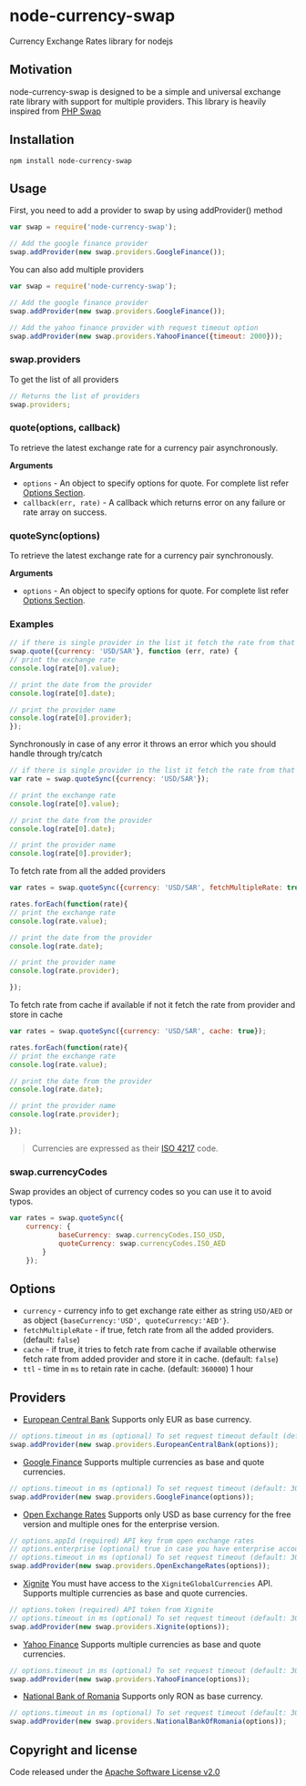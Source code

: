 # node-currency-swap
Currency Exchange Rates library for nodejs

## Motivation
node-currency-swap is designed to be a simple and universal exchange rate library with support for multiple providers. This library is heavily inspired from [PHP Swap](https://github.com/florianv/swap)

## Installation

```bashp
npm install node-currency-swap
```

## Usage

First, you need to add a provider to swap by using addProvider() method

```js
var swap = require('node-currency-swap');

// Add the google finance provider
swap.addProvider(new swap.providers.GoogleFinance());
```

You can also add multiple providers

```js
var swap = require('node-currency-swap');

// Add the google finance provider
swap.addProvider(new swap.providers.GoogleFinance());

// Add the yahoo finance provider with request timeout option
swap.addProvider(new swap.providers.YahooFinance({timeout: 2000}));

```

### swap.providers

To get the list of all providers

```js
// Returns the list of providers
swap.providers;
```

### quote(options, callback)

To retrieve the latest exchange rate for a currency pair asynchronously.

__Arguments__

* `options` - An object to specify options for quote. For complete list refer [Options Section](#options).
* `callback(err, rate)` - A callback which returns error on any failure or rate array on success.

### quoteSync(options)

To retrieve the latest exchange rate for a currency pair synchronously.

__Arguments__

* `options` - An object to specify options for quote. For complete list refer [Options Section](#options).

### Examples

```js
// if there is single provider in the list it fetch the rate from that provider but if there are multiple provider in the list it fetch the rate from first available one.
swap.quote({currency: 'USD/SAR'}, function (err, rate) {
// print the exchange rate
console.log(rate[0].value);

// print the date from the provider
console.log(rate[0].date);

// print the provider name
console.log(rate[0].provider);
});
```

Synchronously in case of any error it throws an error which you should handle through try/catch

```js
// if there is single provider in the list it fetch the rate from that provider but if there are multiple provider in the list it fetch the rate from first available one.
var rate = swap.quoteSync({currency: 'USD/SAR'});

// print the exchange rate
console.log(rate[0].value);

// print the date from the provider
console.log(rate[0].date);

// print the provider name
console.log(rate[0].provider);
```

To fetch rate from all the added providers

```js
var rates = swap.quoteSync({currency: 'USD/SAR', fetchMultipleRate: true});

rates.forEach(function(rate){
// print the exchange rate
console.log(rate.value);

// print the date from the provider
console.log(rate.date);

// print the provider name
console.log(rate.provider);

});
```

To fetch rate from cache if available if not it fetch the rate from provider and store in cache

```js
var rates = swap.quoteSync({currency: 'USD/SAR', cache: true});

rates.forEach(function(rate){
// print the exchange rate
console.log(rate.value);

// print the date from the provider
console.log(rate.date);

// print the provider name
console.log(rate.provider);

});
```

> Currencies are expressed as their [ISO 4217](http://en.wikipedia.org/wiki/ISO_4217) code.

### swap.currencyCodes

Swap provides an object of currency codes so you can use it to avoid typos.

```js
var rates = swap.quoteSync({
    currency: {
            baseCurrency: swap.currencyCodes.ISO_USD,
            quoteCurrency: swap.currencyCodes.ISO_AED
        }
    });
```

## Options

- `currency` - currency info to get exchange rate either as string `USD/AED` or as object `{baseCurrency:'USD', quoteCurrency:'AED'}`.
- `fetchMultipleRate` - if true, fetch rate from all the added providers. (default: `false`)
- `cache` - if true, it tries to fetch rate from cache if available otherwise fetch rate from added provider and store it in cache. (default: `false`)
- `ttl` - time in `ms` to retain rate in cache. (default: `360000`) 1 hour

## Providers

- [European Central Bank](http://www.ecb.europa.eu/home/html/index.en.html)
Supports only EUR as base currency.
```js
// options.timeout in ms (optional) To set request timeout default (default: 3000ms)
swap.addProvider(new swap.providers.EuropeanCentralBank(options));
```
- [Google Finance](http://www.google.com/finance)
Supports multiple currencies as base and quote currencies.
```js
// options.timeout in ms (optional) To set request timeout (default: 3000ms)
swap.addProvider(new swap.providers.GoogleFinance(options));
```
- [Open Exchange Rates](https://openexchangerates.org)
Supports only USD as base currency for the free version and multiple ones for the enterprise version.
```js
// options.appId (required) API key from open exchange rates
// options.enterprise (optional) true in case you have enterprise account (default: false)
// options.timeout in ms (optional) To set request timeout (default: 3000ms)
swap.addProvider(new swap.providers.OpenExchangeRates(options));
```
- [Xignite](https://www.xignite.com)
You must have access to the `XigniteGlobalCurrencies` API.
Supports multiple currencies as base and quote currencies.
```js
// options.token (required) API token from Xignite
// options.timeout in ms (optional) To set request timeout (default: 3000ms)
swap.addProvider(new swap.providers.Xignite(options));
```
- [Yahoo Finance](https://finance.yahoo.com/)
Supports multiple currencies as base and quote currencies.
```js
// options.timeout in ms (optional) To set request timeout (default: 3000ms)
swap.addProvider(new swap.providers.YahooFinance(options));
```
- [National Bank of Romania](http://www.bnr.ro)
Supports only RON as base currency.
```js
// options.timeout in ms (optional) To set request timeout (default: 3000ms)
swap.addProvider(new swap.providers.NationalBankOfRomania(options));
```

## Copyright and license

Code released under the [Apache Software License v2.0](http://www.apache.org/licenses/LICENSE-2.0)
